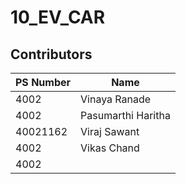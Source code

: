 # 10_EV_CAR

## Contributors ##

| PS Number | Name |  
| --- | --- |
| 4002 | Vinaya Ranade|
| 4002 | Pasumarthi Haritha|
| 40021162 | Viraj Sawant |
| 4002 | Vikas Chand|
| 4002 | |
